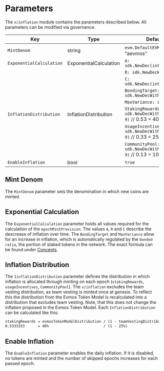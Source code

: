<!--
order: 7
-->

# Parameters

The `x/inflation` module contains the parameters described below. All parameters
can be modified via governance.

| Key                      | Type                   | Default Value                                                                 |
| ------------------------ | ---------------------- | ----------------------------------------------------------------------------- |
| `MintDenom`              | string                 | `evm.DefaultEVMDenom` // “aevmos”                                             |
| `ExponentialCalculation` | ExponentialCalculation | `A: sdk.NewDec(int64(300_000_000))`                                           |
|                          |                        | `R: sdk.NewDecWithPrec(50, 2)`                                                |
|                          |                        | `C: sdk.NewDec(int64(9_375_000))`                                             |
|                          |                        | `BondingTarget: sdk.NewDecWithPrec(66, 2)`                                    |
|                          |                        | `MaxVariance: sdk.ZeroDec()`                                                  |
| `InflationDistribution`  | InflationDistribution  | `StakingRewards: sdk.NewDecWithPrec(533333334, 9)`  // 0.53 = 40% / (1 - 25%) |
|                          |                        | `UsageIncentives: sdk.NewDecWithPrec(333333333, 9)` // 0.33 = 25% / (1 - 25%) |
|                          |                        | `CommunityPool: sdk.NewDecWithPrec(133333333, 9)`  // 0.13 = 10% / (1 - 25%)  |
| `EnableInflation`        | bool                   | `true`                                                                        |

## Mint Denom

The `MintDenom` parameter sets the denomination in which new coins are minted.

## Exponential Calculation

The `ExponentialCalculation` parameter holds all values required for the
calculation of the `epochMintProvision`. The values `A`, `R` and `C` describe
the descrease of inflation over time. The `BondingTarget` and `MaxVariance`
allow for an increase in inflation, which is automatically regulated by the
`bonded ratio`, the portion of staked tokens in the network. The exact formula
can be found under
[Concepts](https://www.notion.so/Inflation-Module-2fa8b7ae430d47e697164fcdb59b5c55).

## Inflation Distribution

The `IinflationDistribution` parameter defines the distribution in which
inflation is allocated through minting on each epoch (`stakingRewards`,
`usageIncentives`,  `CommunityPool`). The `x/inflation` excludes the team
vesting distribution, as team vesting is minted once at genesis. To reflect this
the distribution from the Evmos Token Model is recalculated into a distribution
that excludes team vesting. Note, that this does not change the inflation
proposed in the Evmos Token Model. Each `InflationDistribution` can be
calculated like this:

```markdown
stakingRewards = evmosTokenModelDistribution / (1 - teamVestingDistribution)
0.5333333      = 40%                         / (1 - 25%)
```

## Enable Inflation

The `EnableInflation` parameter enables the daily inflation. If it is disabled,
no tokens are minted and the number of skipped epochs increases for each passed
epoch.
